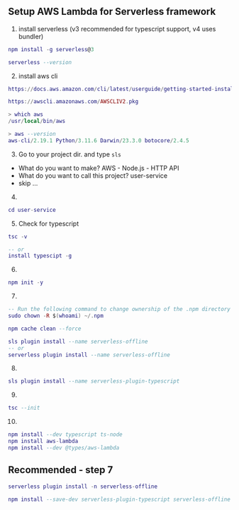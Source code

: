 ## Setup AWS Lambda for Serverless framework

1. install serverless (v3 recommended for typescript support, v4 uses bundler)

```lua
npm install -g serverless@3

serverless --version
```
2. install aws cli
```lua
https://docs.aws.amazon.com/cli/latest/userguide/getting-started-install.html

https://awscli.amazonaws.com/AWSCLIV2.pkg

> which aws
/usr/local/bin/aws

> aws --version
aws-cli/2.19.1 Python/3.11.6 Darwin/23.3.0 botocore/2.4.5
```
3. Go to your project dir. and type `sls`
- What do you want to make? AWS - Node.js - HTTP API
- What do you want to call this project? user-service
- skip ...

4. 
```lua
cd user-service
```
5. Check for typescript 
```lua
tsc -v

-- or
install typescipt -g
```
6. 
```lua
npm init -y
```

7.
```lua
-- Run the following command to change ownership of the .npm directory
sudo chown -R $(whoami) ~/.npm

npm cache clean --force

sls plugin install --name serverless-offline
-- or
serverless plugin install --name serverless-offline
```
8.
```lua
sls plugin install --name serverless-plugin-typescript
```

9.
```lua
tsc --init
```

10.
```lua
npm install --dev typescript ts-node
npm install aws-lambda
npm install --dev @types/aws-lambda
```

## Recommended - step 7
```lua
serverless plugin install -n serverless-offline

npm install --save-dev serverless-plugin-typescript serverless-offline --legacy-peer-deps
```